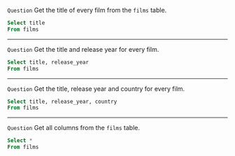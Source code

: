 `Question` Get the title of every film from the `films` table.
``` sql
Select title
From films
```

***

`Question` Get the title and release year for every film.
``` sql
Select title, release_year
From films
```

***

`Question` Get the title, release year and country for every film.
``` sql
Select title, release_year, country
From films
```

***

`Question` Get all columns from the `films` table.
``` sql
Select *
From films
```

